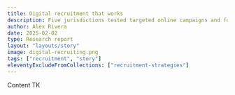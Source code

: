 ```yaml
---
title: Digital recruitment that works
description: Five jurisdictions tested targeted online campaigns and found what messages bring in qualified foster parents.
author: Alex Rivera
date: 2025-02-02
type: Research report
layout: "layouts/story"
image: digital-recruiting.png
tags: ["recruitment", "story"]
eleventyExcludeFromCollections: ["recruitment-strategies"]
---
```


Content TK